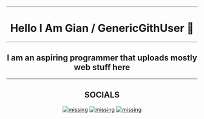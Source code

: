 ***************

<h1 align="center">Hello I Am Gian / GenericGithUser 👋 </h1>

***************
<h2 align="center">I am an aspiring programmer that uploads mostly web stuff here </h2>

***************
<h2 align="center">SOCIALS</h2>
<div align="center">
<a href="https://www.facebook.com/khoramshahr.13/" target="_blank" rel="noopener noreferrer"><img src="https://genericportfolio.vercel.app/assets/fb.png" alt="missing" class="logo"></a>
<a href="https://x.com/GenTwitUserr" target="_blank" rel="noopener noreferrer"><img src="https://genericportfolio.vercel.app/assets/bird.png" alt="missing" class="logo"></a>
<a href="mailto:personakkount@gmail.com" target="_blank" rel="noopener noreferrer"><img src="https://genericportfolio.vercel.app/assets/email.png" alt="missing" class="logo"></a>
</div>

